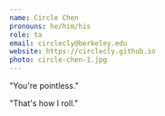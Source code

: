```yaml
---
name: Circle Chen
pronouns: he/him/his
role: ta
email: circlecly@berkeley.edu
website: https://circlecly.github.io
photo: circle-chen-1.jpg
---
```


"You're pointless."

"That's how I roll."
